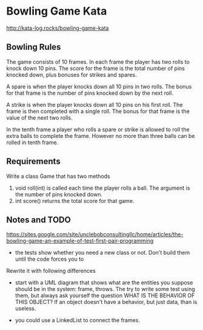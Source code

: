# Bowling Game Kata

http://kata-log.rocks/bowling-game-kata

## Bowling Rules

The game consists of 10 frames. In each frame the player has two rolls to knock down 10 pins. The score for the frame is the total number of pins knocked down, plus bonuses for strikes and spares.

A spare is when the player knocks down all 10 pins in two rolls. The bonus for that frame is the number of pins knocked down by the next roll.

A strike is when the player knocks down all 10 pins on his first roll. The frame is then completed with a single roll. The bonus for that frame is the value of the next two rolls.

In the tenth frame a player who rolls a spare or strike is allowed to roll the extra balls to complete the frame. However no more than three balls can be rolled in tenth frame.

## Requirements
 
Write a class Game that has two methods

1. void roll(int) is called each time the player rolls a ball. The argument is the number of pins knocked down.
2. int score() returns the total score for that game.

## Notes and TODO

https://sites.google.com/site/unclebobconsultingllc/home/articles/the-bowling-game-an-example-of-test-first-pair-programming

* the tests show whether you need a new class or not. Don't build them until the code forces you to

Rewrite it with following differences

* start with a UML diagram that shows what are the entities you suppose should be in the system: frame, throws. The try to write some test using them, but always ask yourself the question WHAT IS THE BEHAVIOR OF THIS OBJECT? If an object doesn't have a behavior, but just data, than is useless.

* you could use a LinkedList to connect the frames.